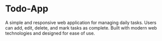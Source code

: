 # Todo-App
A simple and responsive web application for managing daily tasks. Users can add, edit, delete, and mark tasks as complete. Built with modern web technologies and designed for ease of use.
